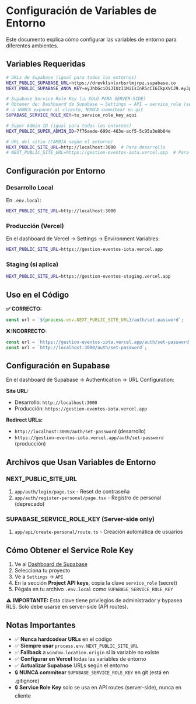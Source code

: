 # Configuración de Variables de Entorno

Este documento explica cómo configurar las variables de entorno para diferentes ambientes.

## Variables Requeridas

```bash
# URLs de Supabase (igual para todos los entornos)
NEXT_PUBLIC_SUPABASE_URL=https://drevklsnlxrbsrlmjrpz.supabase.co
NEXT_PUBLIC_SUPABASE_ANON_KEY=eyJhbGciOiJIUzI1NiIsInR5cCI6IkpXVCJ9.eyJpc3MiOiJzdXBhYmFzZSIsInJlZiI6ImRyZXZrbHNubHhyYnNybG1qcnB6Iiwicm9sZSI6ImFub24iLCJpYXQiOjE3NTM2NTY3NzksImV4cCI6MjA2OTIzMjc3OX0.wJJzW4iIRJ8b7Rjnr_JBlcyK4EUKd1TGSeKTthe-3xQ

# Supabase Service Role Key (⚠️ SOLO PARA SERVER-SIDE)
# Obtener de: Dashboard de Supabase → Settings → API → service_role (secret)
# ⚠️ NUNCA exponer al cliente, NUNCA commitear en git
SUPABASE_SERVICE_ROLE_KEY=tu_service_role_key_aqui

# Super Admin ID (igual para todos los entornos)
NEXT_PUBLIC_SUPER_ADMIN_ID=7f76aede-699d-463e-acf5-5c95a3e8b84e

# URL del sitio (CAMBIA según el entorno)
NEXT_PUBLIC_SITE_URL=http://localhost:3000  # Para desarrollo
# NEXT_PUBLIC_SITE_URL=https://gestion-eventos-iota.vercel.app  # Para producción
```

## Configuración por Entorno

### Desarrollo Local
En `.env.local`:
```bash
NEXT_PUBLIC_SITE_URL=http://localhost:3000
```

### Producción (Vercel)
En el dashboard de Vercel → Settings → Environment Variables:
```bash
NEXT_PUBLIC_SITE_URL=https://gestion-eventos-iota.vercel.app
```

### Staging (si aplica)
```bash
NEXT_PUBLIC_SITE_URL=https://gestion-eventos-staging.vercel.app
```

## Uso en el Código

**✅ CORRECTO:**
```typescript
const url = `${process.env.NEXT_PUBLIC_SITE_URL}/auth/set-password`;
```

**❌ INCORRECTO:**
```typescript
const url = `https://gestion-eventos-iota.vercel.app/auth/set-password`;
const url = `http://localhost:3000/auth/set-password`;
```

## Configuración en Supabase

En el dashboard de Supabase → Authentication → URL Configuration:

**Site URL:**
- Desarrollo: `http://localhost:3000`
- Producción: `https://gestion-eventos-iota.vercel.app`

**Redirect URLs:**
- `http://localhost:3000/auth/set-password` (desarrollo)
- `https://gestion-eventos-iota.vercel.app/auth/set-password` (producción)

## Archivos que Usan Variables de Entorno

### NEXT_PUBLIC_SITE_URL
1. `app/auth/login/page.tsx` - Reset de contraseña
2. `app/auth/register-personal/page.tsx` - Registro de personal (deprecado)

### SUPABASE_SERVICE_ROLE_KEY (Server-side only)
1. `app/api/create-personal/route.ts` - Creación automática de usuarios

## Cómo Obtener el Service Role Key

1. Ve al [Dashboard de Supabase](https://supabase.com/dashboard)
2. Selecciona tu proyecto
3. Ve a `Settings` → `API`
4. En la sección **Project API keys**, copia la clave `service_role` (secret)
5. Pégala en tu archivo `.env.local` como `SUPABASE_SERVICE_ROLE_KEY`

⚠️ **IMPORTANTE:** Esta clave tiene privilegios de administrador y bypasea RLS. Solo debe usarse en server-side (API routes).

## Notas Importantes

- ✅ **Nunca hardcodear URLs** en el código
- ✅ **Siempre usar** `process.env.NEXT_PUBLIC_SITE_URL`
- ✅ **Fallback** a `window.location.origin` si la variable no existe
- ✅ **Configurar en Vercel** todas las variables de entorno
- ✅ **Actualizar Supabase** URLs según el entorno
- 🔒 **NUNCA commitear** `SUPABASE_SERVICE_ROLE_KEY` en git (está en .gitignore)
- 🔒 **Service Role Key** solo se usa en API routes (server-side), nunca en cliente